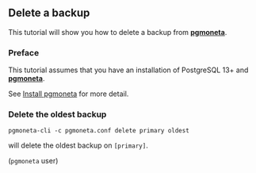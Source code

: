 ## Delete a backup

This tutorial will show you how to delete a backup from [**pgmoneta**](https://github.com/pgmoneta/pgmoneta).

### Preface

This tutorial assumes that you have an installation of PostgreSQL 13+ and [**pgmoneta**](https://github.com/pgmoneta/pgmoneta).

See [Install pgmoneta](https://github.com/pgmoneta/pgmoneta/blob/main/doc/tutorial/01_install.md)
for more detail.

### Delete the oldest backup

```
pgmoneta-cli -c pgmoneta.conf delete primary oldest
```

will delete the oldest backup on `[primary]`.

(`pgmoneta` user)
